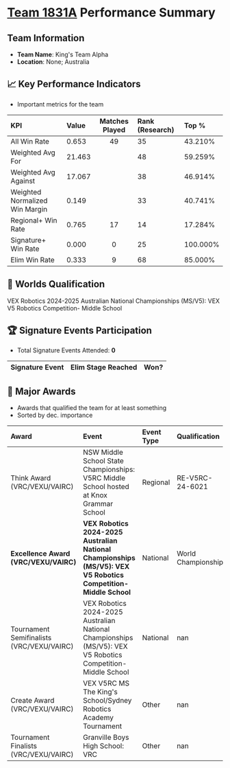# [Team 1831A](https://https://www.robotevents.com/teams/V5RC/1831A) Performance Summary

##  Team Information
- **Team Name**: King's Team Alpha
- **Location**: None; Australia

## 📈 Key Performance Indicators
- Important metrics for the team

| KPI | Value | Matches Played | Rank (Research) | Top % |
|:---|:-----|:--------------:|:----|:-----|
| All Win Rate | 0.653 | 49 | 35 | 43.210% |
| Weighted Avg For | 21.463 |  | 48 | 59.259% |
| Weighted Avg Against | 17.067 |  | 38 | 46.914% |
| Weighted Normalized Win Margin | 0.149 |  | 33 | 40.741% |
| Regional+ Win Rate | 0.765 | 17 | 14 | 17.284% |
| Signature+ Win Rate | 0.000 | 0 | 25 | 100.000% |
| Elim Win Rate | 0.333 | 9 | 68 | 85.000% |


## 🎯 Worlds Qualification
VEX Robotics 2024-2025 Australian National Championships (MS/V5): VEX V5 Robotics Competition- Middle School

## 🏆 Signature Events Participation
- Total Signature Events Attended: **0**

| Signature Event | Elim Stage Reached | Won? |
|:----------------|:-------------------|:----|


## 🥇 Major Awards
- Awards that qualified the team for at least something
- Sorted by dec. importance

| Award | Event | Event Type | Qualification |
|:------|:------|:-----------|:--------------|
| Think Award (VRC/VEXU/VAIRC) | NSW Middle School State Championships: V5RC Middle School hosted at Knox Grammar School | Regional | RE-V5RC-24-6021 |
| **Excellence Award (VRC/VEXU/VAIRC)** | **VEX Robotics 2024-2025 Australian National Championships (MS/V5): VEX V5 Robotics Competition- Middle School** | National | World Championship |
| Tournament Semifinalists (VRC/VEXU/VAIRC) | VEX Robotics 2024-2025 Australian National Championships (MS/V5): VEX V5 Robotics Competition- Middle School | National | nan |
| Create Award (VRC/VEXU/VAIRC) | VEX V5RC MS The King's School/Sydney Robotics Academy Tournament | Other | nan |
| Tournament Finalists (VRC/VEXU/VAIRC) | Granville Boys High School: VRC | Other | nan |

